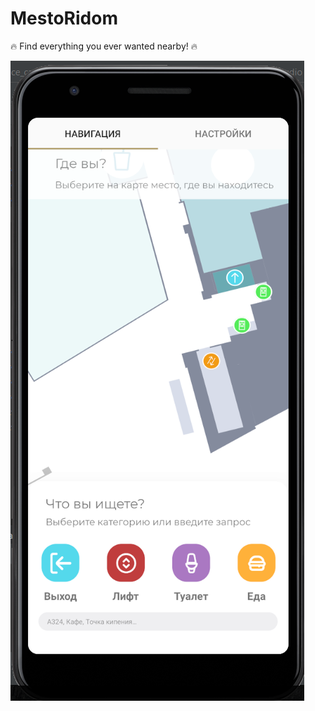 # MestoRidom

:fire: Find everything you ever wanted nearby! :fire:

![alt text](https://github.com/AntonAsmirko/MestoRidom/blob/main/Capture.PNG)
